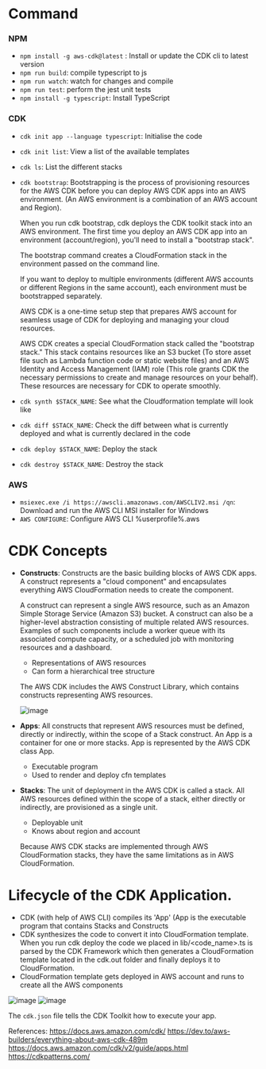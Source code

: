 
# Command

### NPM
* `npm install -g aws-cdk@latest` :  Install or update the CDK cli to latest version
* `npm run build`: compile typescript to js
* `npm run watch`: watch for changes and compile
* `npm run test`: perform the jest unit tests
* `npm install -g typescript`: Install TypeScript

### CDK
* `cdk init app --language typescript`: Initialise the code
* `cdk init list`: View a list of the available templates
* `cdk ls`: List the different stacks
* `cdk bootstrap`: Bootstrapping is the process of provisioning resources for the AWS CDK before you can deploy AWS CDK apps into an AWS environment. (An AWS environment is a combination of an AWS account and Region).
    
    When you run cdk bootstrap, cdk deploys the CDK toolkit stack into an AWS environment. The first time you deploy an AWS CDK app into an environment (account/region), you'll need to install a "bootstrap stack". 
  
    The bootstrap command creates a CloudFormation stack in the environment passed on the command line.
    
    If you want to deploy to multiple environments (different AWS accounts or different Regions in the same account), each environment must be bootstrapped separately.

    AWS CDK is a one-time setup step that prepares AWS account for seamless usage of CDK for deploying and managing your cloud resources.

    AWS CDK creates a special CloudFormation stack called the "bootstrap stack." This stack contains resources like an S3 bucket (To store asset file such as Lambda function code or static website files) and an AWS Identity and Access Management (IAM) role (This role grants CDK the necessary permissions to create and manage resources on your behalf). These resources are necessary for CDK to operate smoothly.
    
* `cdk synth $STACK_NAME`: See what the Cloudformation template will look like
* `cdk diff $STACK_NAME`: Check the diff between what is currently deployed and what is currently declared in the code
* `cdk deploy $STACK_NAME`: Deploy the stack
* `cdk destroy $STACK_NAME`: Destroy the stack

### AWS 
* `msiexec.exe /i https://awscli.amazonaws.com/AWSCLIV2.msi /qn`: Download and run the AWS CLI MSI installer for Windows 
* `AWS CONFIGURE`: Configure AWS CLI %userprofile%\.aws

# CDK Concepts
* **Constructs**: Constructs are the basic building blocks of AWS CDK apps. A construct represents a "cloud component" and encapsulates everything AWS CloudFormation needs to create the component.
  
  A construct can represent a single AWS resource, such as an Amazon Simple Storage Service (Amazon S3) bucket. A construct can also be a higher-level abstraction consisting of multiple related AWS resources. Examples of such components include a worker queue with its associated compute capacity, or a scheduled job with monitoring resources and a dashboard.
  
  * Representations of AWS resources
  * Can form a hierarchical tree structure

  The AWS CDK includes the AWS Construct Library, which contains constructs representing AWS resources.
  
  ![image](https://github.com/nirajp82/AWS/assets/61636643/801e368a-7710-4f7d-a330-8996c4987ac4)

* **Apps**: All constructs that represent AWS resources must be defined, directly or indirectly, within the scope of a Stack construct. An App is a container for one or more stacks.  App is represented by the AWS CDK class App. 
  * Executable program
  * Used to render and deploy cfn templates 

* **Stacks**: The unit of deployment in the AWS CDK is called a stack. All AWS resources defined within the scope of a stack, either directly or indirectly, are provisioned as a single unit.
  *  Deployable unit
  *  Knows about region and account
  
    Because AWS CDK stacks are implemented through AWS CloudFormation stacks, they have the same limitations as in AWS CloudFormation.   
# Lifecycle of the CDK Application.
  * CDK (with help of AWS CLI) compiles its 'App' (App is the executable program that contains Stacks and Constructs 
  * CDK synthesizes the code to convert it into CloudFormation template. When you run cdk deploy the code we placed in lib/<code_name>.ts is parsed by the CDK Framework which then generates a CloudFormation template located in the cdk.out folder and finally deploys it to CloudFormation.
  * CloudFormation template gets deployed in AWS account and runs to create all the AWS components
  
![image](https://github.com/nirajp82/AWS/assets/61636643/fc50b497-5ba6-4204-855e-98e05bd34db6)
![image](https://github.com/nirajp82/AWS/assets/61636643/a814d385-14c4-4201-9df9-86fd06801517)


    
The `cdk.json` file tells the CDK Toolkit how to execute your app.




References: 
https://docs.aws.amazon.com/cdk/
https://dev.to/aws-builders/everything-about-aws-cdk-489m
https://docs.aws.amazon.com/cdk/v2/guide/apps.html
https://cdkpatterns.com/







